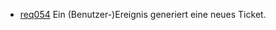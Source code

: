  * [req054](https://github.com/PolitAktiv/politaktiv-requirements/tree/master/de/requirements/req054/req054.md) Ein (Benutzer-)Ereignis generiert eine neues Ticket.
